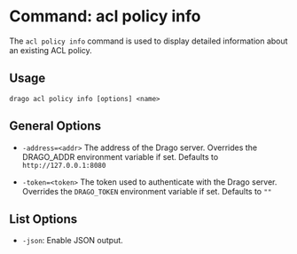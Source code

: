 # Command: acl policy info

The `acl policy info` command is used to display detailed information about an existing ACL policy.

## Usage

```
drago acl policy info [options] <name>
```

## General Options

- `-address=<addr>`
    The address of the Drago server.
    Overrides the DRAGO_ADDR environment variable if set.
    Defaults to `http://127.0.0.1:8080`


- `-token=<token>`
    The token used to authenticate with the Drago server.
    Overrides the `DRAGO_TOKEN` environment variable if set.
    Defaults to `""`

## List Options

- `-json`: Enable JSON output.